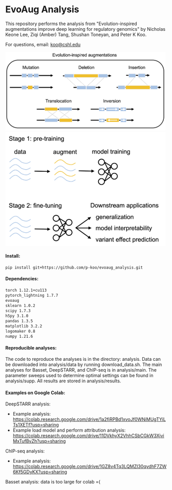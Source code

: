 # EvoAug Analysis

This repository performs the analysis from "Evolution-inspired augmentations improve deep learning for regulatory genomics" by Nicholas Keone Lee, Ziqi (Amber) Tang, Shushan Toneyan, and Peter K Koo. 

For questions, email: koo@cshl.edu

<img src="fig/augmentations.png" alt="fig" width="500"/>

<img src="fig/overview.png" alt="overview" width="500"/>



#### Install:
```
pip install git+https://github.com/p-koo/evoaug_analysis.git
```

#### Dependencies:

```
torch 1.12.1+cu113
pytorch_lightning 1.7.7
evoaug
sklearn 1.0.2
scipy 1.7.3
h5py 3.1.0
pandas 1.3.5
matplotlib 3.2.2
logomaker 0.8
numpy 1.21.6
```


#### Reproducible analyses:

The code to reproduce the analyses is in the directory: analysis. Data can be downloaded into analysis/data by running download_data.sh. The main analyses for Basset, DeepSTARR, and ChIP-seq is in analysis/main. The parameter sweeps used to determine optimal settings can be found in analysis/supp. All results are stored in analysis/results. 


#### Examples on Google Colab:

DeepSTARR analysis:
- Example analysis: https://colab.research.google.com/drive/1a2fiRPBd1xvoJf0WNiMUgTYiLTs1XETf?usp=sharing
- Example load model and perform attribution analysis: https://colab.research.google.com/drive/11DVkhyX2VhhCSbCGkW3XjviMxTufBvZh?usp=sharing

ChIP-seq analysis:
- Example analysis: https://colab.research.google.com/drive/1GZ8v4Tq3LQMZI30qvdhF7ZW6Kf5GDyKX?usp=sharing


Basset analysis: data is too large for colab =(








